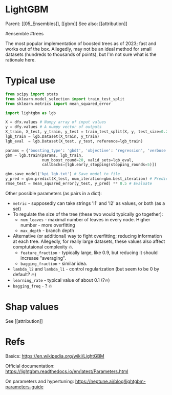 # LightGBM

Parent: [[05_Ensembles]], [[gbm]]
See also: [[attribution]]

#ensemble #trees


The most popular implementation of boosted trees as of 2023; fast and works out of the box. Allegedly, may not be an ideal method for small datasets (hundreds to thousands of points), but I'm not sure what is the rationale here.

# Typical use

```python
from scipy import stats
from sklearn.model_selection import train_test_split
from sklearn.metrics import mean_squared_error

import lightgbm as lgb

X = dfx.values # Numpy array of input values
y = dfy.values # A numpy vector of outputs
X_train, X_test, y_train, y_test = train_test_split(X, y, test_size=0.25, random_state=1)
lgb_train = lgb.Dataset(X_train, y_train)
lgb_eval  = lgb.Dataset(X_test, y_test, reference=lgb_train)

params = {'boosting_type': 'gbdt', 'objective': 'regression', 'verbose': 0} # Config
gbm = lgb.train(params, lgb_train,
                num_boost_round=20, valid_sets=lgb_eval,
                callbacks=[lgb.early_stopping(stopping_rounds=5)])

gbm.save_model('kpi_lgb.txt') # Save model to file
y_pred = gbm.predict(X_test, num_iteration=gbm.best_iteration) # Predict
rmse_test = mean_squared_error(y_test, y_pred) ** 0.5 # Evaluate
```

Other possible parameters (as pairs in a dict):
* `metric` - supposedly can take strings 'l1' and 'l2' as values, or both (as a set)
* To regulate the size of the tree (these two would typically go together):
    * `num_leaves` - maximal number of leaves in every node. Higher number - more overfitting
    * `max_depth` - branch depth
* Alternative (or additional) way to fight overfitting; reducing information at each tree. Allegedly, for really large datasets, these values also affect comptutaional complexity 🔥.
    * `feature_fraction` - typically large, like 0.9, but reducing it should increase "averaging".
    * `bagging_fraction` - similar idea.
* `lambda_l2` and `lambda_l1` - control regularization (but seem to be 0 by default? 🔥)
* `learning_rate` - typical value of about 0.1 (?🔥)
* `bagging_freq` - ? 🔥

# Shap values

See [[attribution]]

# Refs

Basics: https://en.wikipedia.org/wiki/LightGBM

Official documentation: https://lightgbm.readthedocs.io/en/latest/Parameters.html

On parameters and hypertuning: 
https://neptune.ai/blog/lightgbm-parameters-guide